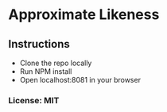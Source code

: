 # Approximate Likeness

## Instructions
 - Clone the repo locally
 - Run NPM install
 - Open localhost:8081 in your browser

### License: MIT
